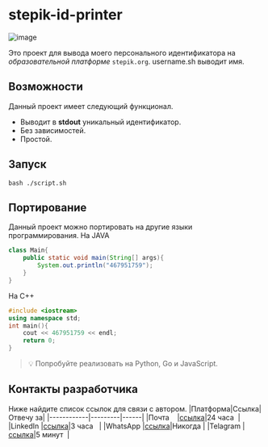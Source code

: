 # stepik-id-printer
![image](https://user-images.githubusercontent.com/40347560/164163366-3704a361-c66a-4052-a69f-73502530920b.png)

Это проект для вывода моего персонального идентификатора на _образовательной платформе_ ```stepik.org```.
username.sh выводит имя.
## Возможности
Данный проект имеет следующий функционал.
- Выводит в __stdout__ уникальный идентификатор.
- Без зависимостей.
- Простой.
## Запуск
```
bash ./script.sh 
```

## Портирование
Данный проект можно портировать на другие языки программирования.
На JAVA
```java
class Main{
    public static void main(String[] args){
        System.out.println("467951759");  
    }
}
```
На C++
```cpp
#include <iostream>
using namespace std;
int main(){
    cout << 467951759 << endl;
    return 0;
}
```
> :bulb: Попробуйте реализовать на Python, Go и JavaScript.
## Контакты разработчика
Ниже найдите список ссылок для связи с автором.
|Платформа|Ссылка|Отвечу за|
|------------|---------|------|
|Почта    |[ссылка](https://docs.nginx.com/nginx/admin-guide/installing-nginx/installing-nginx-open-source/#installing-a-prebuilt-debian-package-from-the-official-nginx-repository)|24 часа  |
|LinkedIn |[ссылка](https://docs.nginx.com/nginx/admin-guide/installing-nginx/installing-nginx-open-source/#installing-a-prebuilt-debian-package-from-the-official-nginx-repository)|3 часа   |
|WhatsApp |[ссылка](https://docs.nginx.com/nginx/admin-guide/installing-nginx/installing-nginx-open-source/#installing-a-prebuilt-debian-package-from-the-official-nginx-repository)|Никогда |
|Telagram |[ссылка](https://docs.nginx.com/nginx/admin-guide/installing-nginx/installing-nginx-open-source/#installing-a-prebuilt-debian-package-from-the-official-nginx-repository)|5 минут  |
